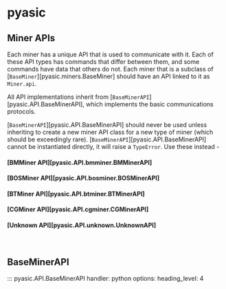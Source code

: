 # pyasic
## Miner APIs
Each miner has a unique API that is used to communicate with it.
Each of these API types has commands that differ between them, and some commands have data that others do not.
Each miner that is a subclass of [`BaseMiner`][pyasic.miners.BaseMiner] should have an API linked to it as `Miner.api`.

All API implementations inherit from [`BaseMinerAPI`][pyasic.API.BaseMinerAPI], which implements the basic communications protocols.

[`BaseMinerAPI`][pyasic.API.BaseMinerAPI] should never be used unless inheriting to create a new miner API class for a new type of miner (which should be exceedingly rare).
[`BaseMinerAPI`][pyasic.API.BaseMinerAPI] cannot be instantiated directly, it will raise a `TypeError`.
Use these instead -

#### [BMMiner API][pyasic.API.bmminer.BMMinerAPI]
#### [BOSMiner API][pyasic.API.bosminer.BOSMinerAPI]
#### [BTMiner API][pyasic.API.btminer.BTMinerAPI]
#### [CGMiner API][pyasic.API.cgminer.CGMinerAPI]
#### [Unknown API][pyasic.API.unknown.UnknownAPI]

<br>

## BaseMinerAPI
::: pyasic.API.BaseMinerAPI
    handler: python
    options:
        heading_level: 4
